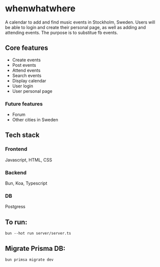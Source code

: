 # whenwhatwhere

A calendar to add and find music events in Stockholm, Sweden.
Users will be able to login and create their personal page, as well as adding and attending events.
The purpose is to substitue fb events.

## Core features

- Create events
- Post events
- Attend events
- Search events
- Display calendar
- User login
- User personal page

### Future features

- Forum
- Other cities in Sweden

## Tech stack

### Frontend

Javascript, HTML, CSS

### Backend

Bun, Koa, Typescript

### DB

Postgress

## To run:

    bun --hot run server/server.ts

## Migrate Prisma DB:

    bun primsa migrate dev
